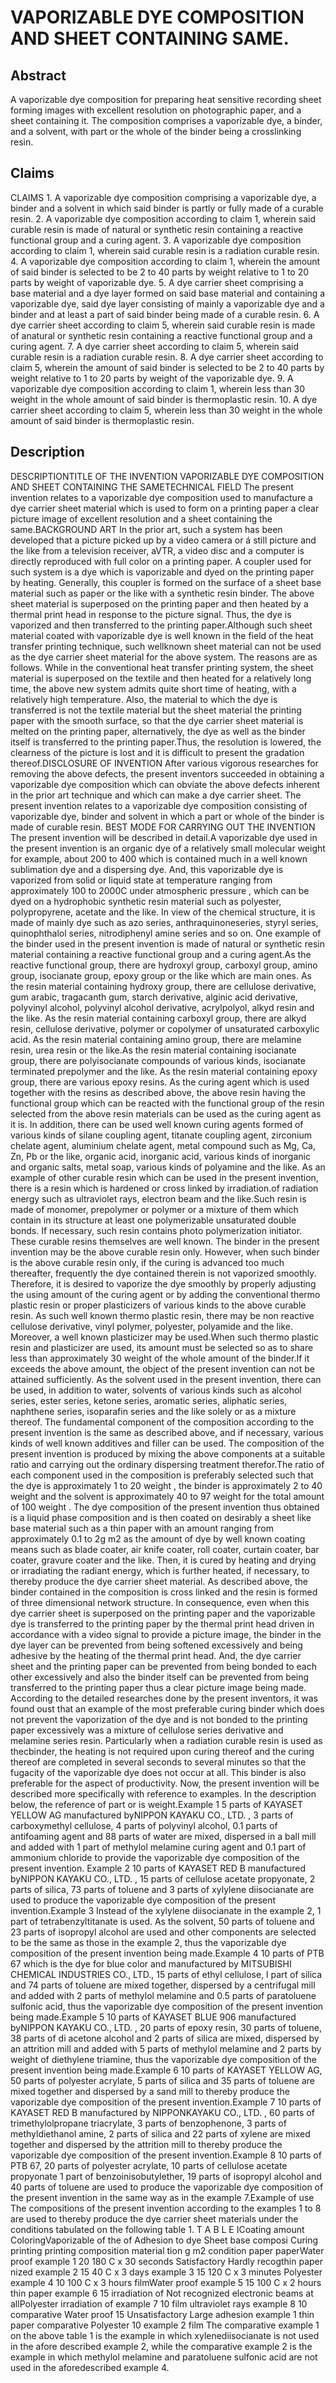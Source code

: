 # VAPORIZABLE DYE COMPOSITION AND SHEET CONTAINING SAME.

## Abstract
A vaporizable dye composition for preparing heat sensitive recording sheet forming images with excellent resolution on photographic paper, and a sheet containing it. The composition comprises a vaporizable dye, a binder, and a solvent, with part or the whole of the binder being a crosslinking resin.

## Claims
CLAIMS 1. A vaporizable dye composition comprising a vaporizable dye, a binder and a solvent in which said binder is partly or fully made of a curable resin. 2. A vaporizable dye composition according to claim 1, wherein said curable resin is made of natural or synthetic resin containing a reactive functional group and a curing agent. 3. A vaporizable dye composition according to claim 1, wherein said curable resin is a radiation curable resin. 4. A vaporizable dye composition according to claim 1, wherein the amount of said binder is selected to be 2 to 40 parts by weight relative to 1 to 20 parts by weight of vaporizable dye. 5. A dye carrier sheet comprising a base material and a dye layer formed on said base material and containing a vaporizable dye, said dye layer consisting of mainly a vaporizable dye and a binder and at least a part of said binder being made of a curable resin. 6. A dye carrier sheet according to claim 5, wherein said curable resin is made of anatural or synthetic resin containing a reactive functional group and a curing agent. 7. A dye carrier sheet according to claim 5, wherein said curable resin is a radiation curable resin. 8. A dye carrier sheet according to claim 5, wherein the amount of said binder is selected to be 2 to 40 parts by weight relative to 1 to 20 parts by weight of the vaporizable dye. 9. A vaporizable dye composition according to claim 1, wherein less than 30 weight in the whole amount of said binder is thermoplastic resin. 10. A dye carrier sheet according to claim 5, wherein less than 30 weight in the whole amount of said binder is thermoplastic resin.

## Description
DESCRIPTIONTITLE OF THE INVENTION VAPORIZABLE DYE COMPOSITION AND SHEET CONTAINING THE SAMETECHNICAL FIELD The present invention relates to a vaporizable dye composition used to manufacture a dye carrier sheet material which is used to form on a printing paper a clear picture image of excellent resolution and a sheet containing the same.BACKGROUND ART In the prior art, such a system has been developed that a picture picked up by a video camera or á still picture and the like from a television receiver, aVTR, a video disc and a computer is directly reproduced with full color on a printing paper. A coupler used for such system is a dye which is vaporizable and dyed on the printing paper by heating. Generally, this coupler is formed on the surface of a sheet base material such as paper or the like with a synthetic resin binder. The above sheet material is superposed on the printing paper and then heated by a thermal print head in response to the picture signal. Thus, the dye is vaporized and then transferred to the printing paper.Although such sheet material coated with vaporizable dye is well known in the field of the heat transfer printing technique, such wellknown sheet material can not be used as the dye carrier sheet material for the above system. The reasons are as follows. While in the conventional heat transfer printing system, the sheet material is superposed on the textile and then heated for a relatively long time, the above new system admits quite short time of heating, with a relatively high temperature. Also, the material to which the dye is transferred is not the textile material but the sheet material the printing paper with the smooth surface, so that the dye carrier sheet material is melted on the printing paper, alternatively, the dye as well as the binder itself is transferred to the printing paper.Thus, the resolution is lowered, the clearness of the picture is lost and it is difficult to present the gradation thereof.DISCLOSURE OF INVENTION After various vigorous researches for removing the above defects, the present inventors succeeded in obtaining a vaporizable dye composition which can obviate the above defects inherent in the prior art technique and which can make a dye carrier sheet. The present invention relates to a vaporizable dye composition consisting of vaporizable dye, binder and solvent in which a part or whole of the binder is made of curable resin. BEST MODE FOR CARRYING OUT THE INVENTION The present invention will be described in detail.A vaporizable dye used in the present invention is an organic dye of a relatively small molecular weight for example, about 200 to 400 which is contained much in a well known sublimation dye and a dispersing dye. And, this vaporizable dye is vaporized from solid or liquid state at temperature ranging from approximately 100 to 2000C under atmospheric pressure , which can be dyed on a hydrophobic synthetic resin material such as polyester, polypropyrene, acetate and the like. In view of the chemical structure, it is made of mainly dye such as azo series, anthraquinoneseries, styryl series, quinophthalol series, nitrodiphenyl amine series and so on. One example of the binder used in the present invention is made of natural or synthetic resin material containing a reactive functional group and a curing agent.As the reactive functional group, there are hydroxyl group, carboxyl group, amino group, isocianate group, epoxy group or the like which are main ones. As the resin material containing hydroxy group, there are cellulose derivative, gum arabic, tragacanth gum, starch derivative, alginic acid derivative, polyvinyl alcohol, polyvinyl alcohol derivative, acrylpolyol, alkyd resin and the like. As the resin material containing carboxyl group, there are alkyd resin, cellulose derivative, polymer or copolymer of unsaturated carboxylic acid. As the resin material containing amino group, there are melamine resin, urea resin or the like.As the resin material containing isocianate group, there are polyisocianate compounds of various kinds, isocianate terminated prepolymer and the like. As the resin material containing epoxy group, there are various epoxy resins. As the curing agent which is used together with the resins as described above, the above resin having the functional group which can be reacted with the functional group of the resin selected from the above resin materials can be used as the curing agent as it is. In addition, there can be used well known curing agents formed of various kinds of silane coupling agent, titanate coupling agent, zirconium chelate agent, aluminium chelate agent, metal compound such as Mg, Ca, Zn, Pb or the like, organic acid, inorganic acid, various kinds of inorganic and organic salts, metal soap, various kinds of polyamine and the like. As an example of other curable resin which can be used in the present invention, there is a resin which is hardened or cross linked by irradiation.of radiation energy such as ultraviolet rays, electron beam and the like.Such resin is made of monomer, prepolymer or polymer or a mixture of them which contain in its structure at least one polymerizable unsaturated double bonds. If necessary, such resin contains photo polymerization initiator. These curable resins themselves are well known. The binder in the present invention may be the above curable resin only. However, when such binder is the above curable resin only, if the curing is advanced too much thereafter, frequently the dye contained therein is not vaporized smoothly. Therefore, it is desired to vaporize the dye smoothly by properly adjusting the using amount of the curing agent or by adding the conventional thermo plastic resin or proper plasticizers of various kinds to the above curable resin. As such well known thermo plastic resin, there may be non reactive cellulose derivative, vinyl polymer, polyester, polyamide and the like. Moreover, a well known plasticizer may be used.When such thermo plastic resin and plasticizer are used, its amount must be selected so as to share less than approximately 30 weight of the whole amount of the binder.If it exceeds the above amount, the object of the present invention can not be attained sufficiently. As the solvent used in the present invention, there can be used, in addition to water, solvents of various kinds such as alcohol series, ester series, ketone series, aromatic series, aliphatic series, naphthene series, isoparafin series and the like solely or as a mixture thereof. The fundamental component of the composition according to the present invention is the same as described above, and if necessary, various kinds of well known additives and filler can be used. The composition of the present invention is produced by mixing the above components at a suitable ratio and carrying out the ordinary dispersing treatment therefor.The ratio of each component used in the composition is preferably selected such that the dye is approximately 1 to 20 weight , the binder is approximately 2 to 40 weight and the solvent is approximately 40 to 97 weight for the total amount of 100 weight . The dye composition of the present invention thus obtained is a liquid phase composition and is then coated on desirably a sheet like base material such as a thin paper with an amount ranging from approximately 0.1 to 2g m2 as the amount of dye by well known coating means such as blade coater, air knife coater, roll coater, curtain coater, bar coater, gravure coater and the like. Then, it is cured by heating and drying or irradiating the radiant energy, which is further heated, if necessary, to thereby produce the dye carrier sheet material. As described above, the binder contained in the composition is cross linked and the resin is formed of three dimensional network structure. In consequence, even when this dye carrier sheet is superposed on the printing paper and the vaporizable dye is transferred to the printing paper by the thermal print head driven in accordance with a video signal to provide a picture image, the binder in the dye layer can be prevented from being softened excessively and being adhesive by the heating of the thermal print head. And, the dye carrier sheet and the printing paper can be prevented from being bonded to each other excessively and also the binder itself can be prevented from being transferred to the printing paper thus a clear picture image being made. According to the detailed researches done by the present inventors, it was found oust that an example of the most preferable curing binder which does not prevent the vaporization of the dye and is not bonded to the printing paper excessively was a mixture of cellulose series derivative and melamine series resin. Particularly when a radiation curable resin is used as thecbinder, the heating is not required upon curing thereof and the curing thereof are completed in several seconds to several minutes so that the fugacity of the vaporizable dye does not occur at all. This binder is also preferable for the aspect of productivity. Now, the present invention will be described more specifically with reference to examples. In the description below, the reference of part or is weight.Example 1 5 parts of KAYASET YELLOW AG manufactured byNIPPON KAYAKU CO., LTD. , 3 parts of carboxymethyl cellulose, 4 parts of polyvinyl alcohol, 0.1 parts of antifoaming agent and 88 parts of water are mixed, dispersed in a ball mill and added with 1 part of methylol melamine curing agent and 0.1 part of ammonium chloride to provide the vaporizable dye composition of the present invention. Example 2 10 parts of KAYASET RED B manufactured byNIPPON KAYAKU CO., LTD. , 15 parts of cellulose acetate propyonate, 2 parts of silica, 73 parts of toluene and 3 parts of xylylene diisocianate are used to produce the vaporizable dye composition of the present invention.Example 3 Instead of the xylylene diisocianate in the example 2, 1 part of tetrabenzyltitanate is used. As the solvent, 50 parts of toluene and 23 parts of isopropyl alcohol are used and other components are selected to be the same as those in the example 2, thus the vaporizable dye composition of the present invention being made.Example 4 10 parts of PTB 67 which is the dye for blue color and manufactured by MITSUBISHI CHEMICAL INDUSTRIES CO., LTD., 15 parts of ethyl cellulose, l part of silica and 74 parts of toluene are mixed together, dispersed by a centrifugal mill and added with 2 parts of methylol melamine and 0.5 parts of paratoluene sulfonic acid, thus the vaporizable dye composition of the present invention being made.Example 5 10 parts of KAYASET BLUE 906 manufactured byNIPPON KAYAKU CO., LTD. , 20 parts of epoxy resin, 30 parts of toluene, 38 parts of di acetone alcohol and 2 parts of silica are mixed, dispersed by an attrition mill and added with 5 parts of methylol melamine and 2 parts by weight of diethylene triamine, thus the vaporizable dye composition of the present invention being made.Example 6 10 parts of KAYASET YELLOW AG, 50 parts of polyester acrylate, 5 parts of silica and 35 parts of toluene are mixed together and dispersed by a sand mill to thereby produce the vaporizable dye composition of the present invention.Example 7 10 parts of KAYASET RED B manufactured by NIPPONKAYAKU CO., LTD. , 60 parts of trimethylolpropane triacrylate, 3 parts of benzophenone, 3 parts of methyldiethanol amine, 2 parts of silica and 22 parts of xylene are mixed together and dispersed by the attrition mill to thereby produce the vaporizable dye composition of the present invention.Example 8 10 parts of PTB 67, 20 parts of polyester acrylate, 10 parts of cellulose acetate propyonate 1 part of benzoinisobutylether, 19 parts of isopropyl alcohol and 40 parts of toluene are used to produce the vaporizable dye composition of the present invention in the same way as in the example 7.Example of use The compositions of the present invention according to the examples 1 to 8 are used to thereby produce the dye carrier sheet materials under the conditions tabulated on the following table 1. T A B L E ICoating amount ColoringVaporizable of the of Adhesion to dye Sheet base composi Curing printing printing composition material tion g m2 condition paper paperWater proof example 1 20 180 C x 30 seconds Satisfactory Hardly recogthin paper nized example 2 15 40 C x 3 days example 3 15 120 C x 3 minutes Polyester example 4 10 100 C x 3 hours filmWater proof example 5 15 100 C x 2 hours thin paper example 6 15 irradiation of Not recognized electronic beams at allPolyester irradiation of example 7 10 film ultraviolet rays example 8 10 comparative Water proof 15 Unsatisfactory Large adhesion example 1 thin paper comparative Polyester 10 example 2 film The comparative example 1 on the above table 1 is the example in which xylenediisocianate is not used in the afore described example 2, while the comparative example 2 is the example in which methylol melamine and paratoluene sulfonic acid are not used in the aforedescribed example 4.